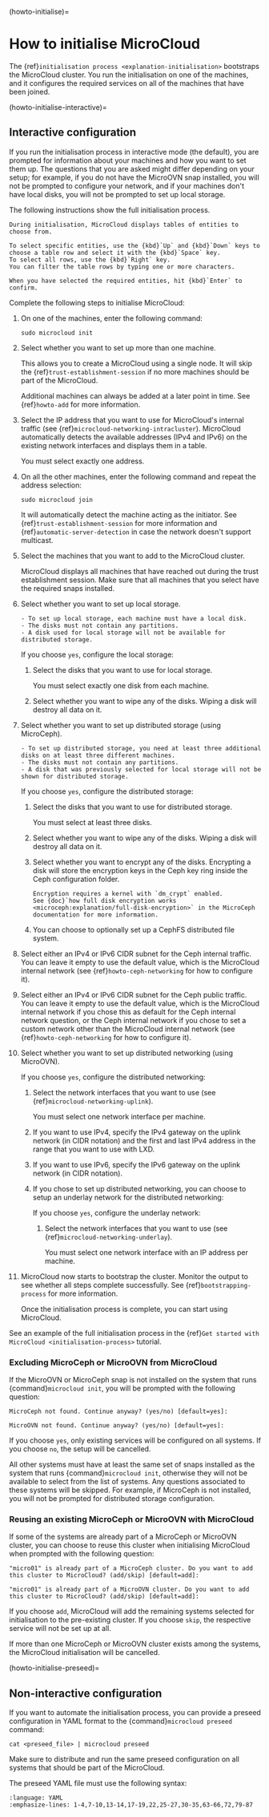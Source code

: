 (howto-initialise)=
# How to initialise MicroCloud

The {ref}`initialisation process <explanation-initialisation>` bootstraps the MicroCloud cluster.
You run the initialisation on one of the machines, and it configures the required services on all of the machines that have been joined.

(howto-initialise-interactive)=
## Interactive configuration

If you run the initialisation process in interactive mode (the default), you are prompted for information about your machines and how you want to set them up.
The questions that you are asked might differ depending on your setup; for example, if you do not have the MicroOVN snap installed, you will not be prompted to configure your network, and if your machines don't have local disks, you will not be prompted to set up local storage.

The following instructions show the full initialisation process.

```{tip}
During initialisation, MicroCloud displays tables of entities to choose from.

To select specific entities, use the {kbd}`Up` and {kbd}`Down` keys to choose a table row and select it with the {kbd}`Space` key.
To select all rows, use the {kbd}`Right` key.
You can filter the table rows by typing one or more characters.

When you have selected the required entities, hit {kbd}`Enter` to confirm.
```

Complete the following steps to initialise MicroCloud:

1. On one of the machines, enter the following command:

       sudo microcloud init

1. Select whether you want to set up more than one machine.

   This allows you to create a MicroCloud using a single node.
   It will skip the {ref}`trust-establishment-session` if no more machines should be part of the MicroCloud.

   Additional machines can always be added at a later point in time.
   See {ref}`howto-add` for more information.
1. Select the IP address that you want to use for MicroCloud's internal traffic (see {ref}`microcloud-networking-intracluster`).
   MicroCloud automatically detects the available addresses (IPv4 and IPv6) on the existing network interfaces and displays them in a table.

   You must select exactly one address.
1. On all the other machines, enter the following command and repeat the address selection:

       sudo microcloud join

   It will automatically detect the machine acting as the initiator.
   See {ref}`trust-establishment-session` for more information and  {ref}`automatic-server-detection` in case the network doesn't support multicast.
1. Select the machines that you want to add to the MicroCloud cluster.

   MicroCloud displays all machines that have reached out during the trust establishment session.
   Make sure that all machines that you select have the required snaps installed.
1. Select whether you want to set up local storage.

   ```{note}
   - To set up local storage, each machine must have a local disk.
   - The disks must not contain any partitions.
   - A disk used for local storage will not be available for distributed storage.
   ```

   If you choose `yes`, configure the local storage:

   1. Select the disks that you want to use for local storage.

      You must select exactly one disk from each machine.
   1. Select whether you want to wipe any of the disks.
      Wiping a disk will destroy all data on it.
1. Select whether you want to set up distributed storage (using MicroCeph).

   ```{note}
   - To set up distributed storage, you need at least three additional disks on at least three different machines.
   - The disks must not contain any partitions.
   - A disk that was previously selected for local storage will not be shown for distributed storage.
   ```

   If you choose `yes`, configure the distributed storage:

   1. Select the disks that you want to use for distributed storage.

      You must select at least three disks.
   1. Select whether you want to wipe any of the disks.
      Wiping a disk will destroy all data on it.

   1. Select whether you want to encrypt any of the disks.
      Encrypting a disk will store the encryption keys in the Ceph key ring inside the Ceph configuration folder.

      ```{note}
      Encryption requires a kernel with `dm_crypt` enabled.
      See {doc}`how full disk encryption works <microceph:explanation/full-disk-encryption>` in the MicroCeph documentation for more information.
      ```

   1. You can choose to optionally set up a CephFS distributed file system.
1. Select either an IPv4 or IPv6 CIDR subnet for the Ceph internal traffic. You can leave it empty to use the default value, which is the MicroCloud internal network (see {ref}`howto-ceph-networking` for how to configure it).
1. Select either an IPv4 or IPv6 CIDR subnet for the Ceph public traffic. You can leave it empty to use the default value, which is the MicroCloud internal network if you chose this as default for the Ceph internal network question, or the Ceph internal network if you chose to set a custom network other than the MicroCloud internal network (see {ref}`howto-ceph-networking` for how to configure it).
1. Select whether you want to set up distributed networking (using MicroOVN).

   If you choose `yes`, configure the distributed networking:

   1. Select the network interfaces that you want to use (see {ref}`microcloud-networking-uplink`).

      You must select one network interface per machine.
   1. If you want to use IPv4, specify the IPv4 gateway on the uplink network (in CIDR notation) and the first and last IPv4 address in the range that you want to use with LXD.
   1. If you want to use IPv6, specify the IPv6 gateway on the uplink network (in CIDR notation).
   1. If you chose to set up distributed networking, you can choose to setup an underlay network for the distributed networking:

      If you choose ``yes``, configure the underlay network:

      1. Select the network interfaces that you want to use (see {ref}`microcloud-networking-underlay`).

         You must select one network interface with an IP address per machine.
1. MicroCloud now starts to bootstrap the cluster.
   Monitor the output to see whether all steps complete successfully.
   See {ref}`bootstrapping-process` for more information.

   Once the initialisation process is complete, you can start using MicroCloud.

See an example of the full initialisation process in the {ref}`Get started with MicroCloud <initialisation-process>` tutorial.

### Excluding MicroCeph or MicroOVN from MicroCloud

If the MicroOVN or MicroCeph snap is not installed on the system that runs {command}`microcloud init`, you will be prompted with the following question:

    MicroCeph not found. Continue anyway? (yes/no) [default=yes]:

    MicroOVN not found. Continue anyway? (yes/no) [default=yes]:

If you choose `yes`,  only existing services will be configured on all systems.
If you choose `no`, the setup will be cancelled.

All other systems must have at least the same set of snaps installed as the system that runs {command}`microcloud init`, otherwise they will not be available to select from the list of systems.
Any questions associated to these systems will be skipped. For example, if MicroCeph is not installed, you will not be prompted for distributed storage configuration.

### Reusing an existing MicroCeph or MicroOVN with MicroCloud

If some of the systems are already part of a MicroCeph or MicroOVN cluster, you can choose to reuse this cluster when initialising MicroCloud when prompted with the following question:

    "micro01" is already part of a MicroCeph cluster. Do you want to add this cluster to MicroCloud? (add/skip) [default=add]:

    "micro01" is already part of a MicroOVN cluster. Do you want to add this cluster to MicroCloud? (add/skip) [default=add]:

If you choose `add`, MicroCloud will add the remaining systems selected for initialisation to the pre-existing cluster.
If you choose `skip`, the respective service will not be set up at all.

If more than one MicroCeph or MicroOVN cluster exists among the systems, the MicroCloud initialisation will be cancelled.

(howto-initialise-preseed)=
## Non-interactive configuration

If you want to automate the initialisation process, you can provide a preseed configuration in YAML format to the {command}`microcloud preseed` command:

    cat <preseed_file> | microcloud preseed

Make sure to distribute and run the same preseed configuration on all systems that should be part of the MicroCloud.

The preseed YAML file must use the following syntax:

```{literalinclude} preseed.yaml
:language: YAML
:emphasize-lines: 1-4,7-10,13-14,17-19,22,25-27,30-35,63-66,72,79-87
```
